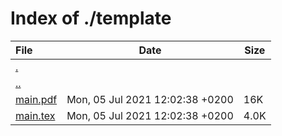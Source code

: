 # Index of ./template

File | Date | Size
:--- | --- | ---
[.](.) | |
[..](..) | |
[main.pdf](main.pdf) | Mon, 05 Jul 2021 12:02:38 +0200 | 16K
[main.tex](main.tex) | Mon, 05 Jul 2021 12:02:38 +0200 | 4.0K
